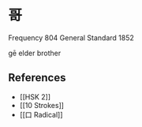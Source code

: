 # 哥
Frequency 804
General Standard 1852

gē
elder brother

## References
- [[HSK 2]]
- [[10 Strokes]]
- [[口 Radical]]